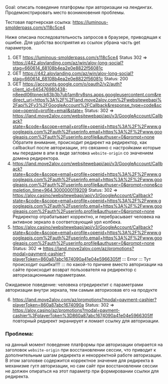 Goal: описать поведение платформы при авторизации на лендингах. Продемонстрировать место возникновения проблемы.

Тестовая партнерская ссылка: https://luminous-smolderpass.com/s118c5ce4

Ниже описана последовательность запросов в браузере, приводящая к ошибке. Для удобства восприятия из ссылок убрана часть get параметров.

1. GET https://luminous-smolderpass.com/s118c5ce4 Status 302 => https://442.alovlanding.com/az/win/alov-long-social?stag=660614_68108b4ea2e0e8822f56081c
2.  GET https://442.alovlanding.com/az/win/alov-long-social?stag=660614_68108b4ea2e0e8822f56081c Status: 200
3. GET https://accounts.google.com/o/oauth2/v2/auth?client_id=645476980438-n8eedl06tpneck63b3b7ub1am8rv8sns.apps.googleusercontent.com&redirect_uri=https%3A%2F%2Fland.move2alov.com%2Fwebsitewebapi%2Fapi%2Fv3%2FGoogleAccount%2FCallback&response_type=code&scope=openid+profile+email&state= Status: 302 => https://land.move2alov.com/websitewebapi/api/v3/GoogleAccount/Callback?state=&code=&scope=email+profile+openid+https%3A%2F%2Fwww.googleapis.com%2Fauth%2Fuserinfo.email+https%3A%2F%2Fwww.googleapis.com%2Fauth%2Fuserinfo.profile&authuser=0&prompt=none
Обратите внимание, происходит редирект на редиректор, как callbackurl после авторизации, это связанно с настройками которые мы передаем в апи в виде загловка `website-origin` со значением домена редиректора.
4.   https://land.move2alov.com/websitewebapi/api/v3/GoogleAccount/Callback?state=&code=&scope=email+profile+openid+https%3A%2F%2Fwww.googleapis.com%2Fauth%2Fuserinfo.email+https%3A%2F%2Fwww.googleapis.com%2Fauth%2Fuserinfo.profile&authuser=0&prompt=none&completion_time=964.3000000119209 Status: 302 => https://alov.casino/websitewebapi/api/v3/GoogleAccount/Callback?state=&code=&scope=email+profile+openid+https%3A%2F%2Fwww.googleapis.com%2Fauth%2Fuserinfo.email+https%3A%2F%2Fwww.googleapis.com%2Fauth%2Fuserinfo.profile&authuser=0&prompt=none
Редиректор отрабатывает корректно, и перебрасывает человека на активное зеркало в соответсвующий урл колбека.
5.   https://alov.casino/websitewebapi/api/v3/GoogleAccount/Callback?state=&code=&scope=email+profile+openid+https%3A%2F%2Fwww.googleapis.com%2Fauth%2Fuserinfo.email+https%3A%2F%2Fwww.googleapis.com%2Fauth%2Fuserinfo.profile&authuser=0&prompt=none Status: 302 => https://land.move2alov.com/az/promotions?modal=payment-cashier?playerToken=860a87abc1674090a41e04e5966305ff
::: Error :::
Тут происходит ошибка!!!!
:::
по какой-то причине вместо авторизации на сайте происходит возврат пользователя на редиректор с авторизационными параметрами.

Ожидаемое поведение:  человека отредиректит с параметрами авторизации внутри зеркала, тем самым авторизовав его на продукте

6. https://land.move2alov.com/az/promotions?modal=payment-cashier?playerToken=860a87abc1674090a Status: 302 => https://alov.casino/az/promotions?modal=payment-cashier%3FplayerToken%3D860a87abc1674090a41e04e5966305ff
повторный редирект экранирует и ломает ссылку для авторизации.


### Проблема:
на данный момент поведение платформы при авторизации опирается на заголовок `website-origin` при восстановлении сессии, что приводит к дополнительным шагам редиректа и некорректной работе авторизации. В этом заголовке содержится корректное значение для редиректа в механизме гугл авторизации, но сам сайт при восстановлении сессии не должен опираться на этот параметр при формировании ссылки для редиректа.